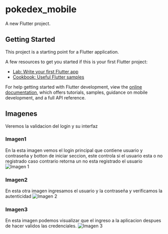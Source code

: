 # pokedex_mobile

A new Flutter project.

## Getting Started

This project is a starting point for a Flutter application.

A few resources to get you started if this is your first Flutter project:

- [Lab: Write your first Flutter app](https://docs.flutter.dev/get-started/codelab)
- [Cookbook: Useful Flutter samples](https://docs.flutter.dev/cookbook)

For help getting started with Flutter development, view the
[online documentation](https://docs.flutter.dev/), which offers tutorials,
samples, guidance on mobile development, and a full API reference.

## Imagenes
Veremos la validacion del login y su interfaz
### Imagen1
En la esta imagen vemos el login principal que contiene usuario y contraseña y botton de iniciar seccion, este controla si el usuario esta o no registrado caso contrario retorna un no esta registrado el usuario
![Imagen 1](https://github.com/Riusaky68606/Pokedex_Flutter/assets/79267818/1b4856f0-dadd-40bd-9be7-63e8d42ae9f0)


### Imagen2
En esta otra imagen ingresamos el usuario y la contraseña y verificamos la autenticidad
![Imagen 2](https://github.com/Riusaky68606/Pokedex_Flutter/assets/79267818/c2126af9-4336-464e-94e6-45b31d292b43)

### Imagen3
En esta imagen podemos visualizar que el ingreso a la aplicacion despues de hacer validos las credenciales.
![Imagen 3](https://github.com/Riusaky68606/Pokedex_Flutter/assets/79267818/72fb6f31-c845-46f2-81bb-29502070082c)